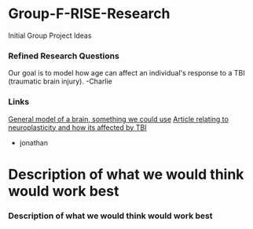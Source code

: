 

# Group-F-RISE-Research
Initial Group Project Ideas 

### Refined Research Questions 
Our goal is to model how age can affect an individual's response to a TBI (traumatic brain injury). -Charlie

### Links
[General model of a brain, something we could use](https://senselab.med.yale.edu/modeldb/ShowModel?model=147487#tabs-1)
[Article relating to neuroplasticity and how its affected by TBI](https://www.rainbowrehab.com/neuroplasticity-aquired-brain-injury/)
- jonathan

# Description of what we would think would work best

### Description of what we would think would work best
